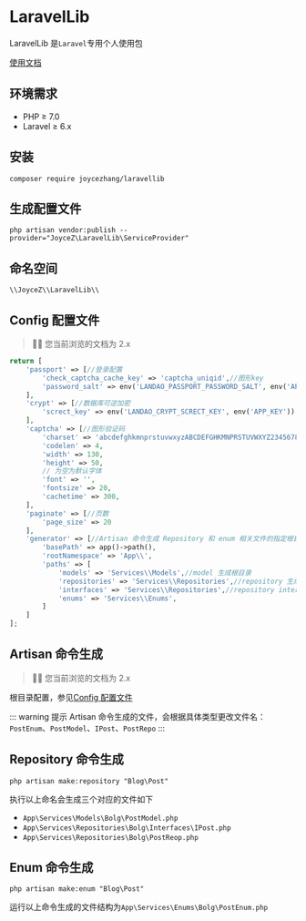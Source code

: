 # LaravelLib

LaravelLib 是`Laravel`专用个人使用包

[使用文档](https://qilindao.github.io/docs/backend/laravel-lib/index.html)

## 环境需求

- PHP ≥ 7.0
- Laravel ≥ 6.x

## 安装

```shell
composer require joycezhang/laravellib
```

## 生成配置文件

```shell
php artisan vendor:publish --provider="JoyceZ\LaravelLib\ServiceProvider"
```

## 命名空间

`\\JoyceZ\\LaravelLib\\`

## Config 配置文件

> 👋🏼 您当前浏览的文档为 2.x

```php
return [
    'passport' => [//登录配置
        'check_captcha_cache_key' => 'captcha_uniqid',//图形key
        'password_salt' => env('LANDAO_PASSPORT_PASSWORD_SALT', env('APP_KEY'))//密码加密salt
    ],
    'crypt' => [//数据库可逆加密
        'screct_key' => env('LANDAO_CRYPT_SCRECT_KEY', env('APP_KEY'))
    ],
    'captcha' => [//图形验证码
        'charset' => 'abcdefghkmnprstuvwxyzABCDEFGHKMNPRSTUVWXYZ23456789',
        'codelen' => 4,
        'width' => 130,
        'height' => 50,
        // 为空为默认字体
        'font' => '',
        'fontsize' => 20,
        'cachetime' => 300,
    ],
    'paginate' => [//页数
        'page_size' => 20
    ],
    'generator' => [//Artisan 命令生成 Repository 和 enum 相关文件的指定根目录
        'basePath' => app()->path(),
        'rootNamespace' => 'App\\',
        'paths' => [
            'models' => 'Services\\Models',//model 生成根目录
            'repositories' => 'Services\\Repositories',//repository 生成根目录
            'interfaces' => 'Services\\Repositories',//repository interfaces 生成根目录。实际在生成中会转成 'App\Services\Repositories\Bolg\Interfaces\IPost.php
            'enums' => 'Services\\Enums',
        ]
    ]
];

```

## Artisan 命令生成

> 👋🏼 您当前浏览的文档为 2.x

 根目录配置，参见[Config 配置文件](#config-配置文件)

::: warning 提示
Artisan 命令生成的文件，会根据具体类型更改文件名：`PostEnum`、`PostModel`、`IPost`、`PostRepo`
:::

## Repository 命令生成

```shell
php artisan make:repository "Blog\Post"
```
执行以上命名会生成三个对应的文件如下

- `App\Services\Models\Bolg\PostModel.php`
- `App\Services\Repositories\Bolg\Interfaces\IPost.php`
- `App\Services\Repositories\Bolg\PostReop.php`



## Enum 命令生成


```shell
php artisan make:enum "Blog\Post"
```

运行以上命令生成的文件结构为`App\Services\Enums\Bolg\PostEnum.php`


